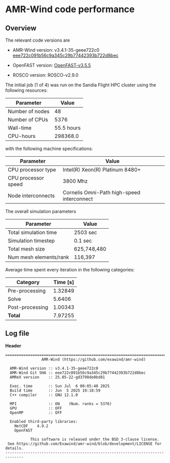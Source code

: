 # AMR-Wind code performance

## Overview

The relevant code versions are

- AMR-Wind version: v3.4.1-35-geee722c0 [eee722c091b56c9a345c29b77442393b722d8bec](https://github.com/Exawind/amr-wind/commit/eee722c091b56c9a345c29b77442393b722d8bec)

- OpenFAST version: [OpenFAST-v3.5.5](https://github.com/OpenFAST/openfast/releases/tag/v3.5.5)

- ROSCO version: ROSCO-v2.9.0

The initial job (1 of 4) was run on the Sandia Flight HPC cluster using the following resources: 

| Parameter       | Value |
|---              |---  |
| Number of nodes | 48   |
| Number of CPUs  | 5376 |
| Wall-time       | 55.5 hours|
| CPU-hours       | 298368.0    | 

with the following machine specifications: 

| Parameter           | Value |
|---                  |---  |
| CPU processor type  | Intel(R) Xeon(R) Platinum 8480+ |
| CPU processor speed | 3800 Mhz |
| Node interconnects  | Cornelis Omni-Path high-speed interconnect |

The overall simulation parameters 

| Parameter              | Value |
|---                     |---    |
| Total simulation time  | 2503 sec | 
| Simulation timestep    | 0.1 sec | 
| Total mesh size        | 625,748,480 | 
| Num mesh elements/rank | 116,397 |

Average time spent every iteration in the following categories:  

|Category| Time [s]|
|---            | --- |
|Pre-processing | 1.32849 |
|Solve          | 5.6406  |
|Post-processing| 1.00343 |
|**Total**      | 7.97255 |

## Log file
**Header**

```
==============================================================================
                AMR-Wind (https://github.com/exawind/amr-wind)

  AMR-Wind version :: v3.4.1-35-geee722c0
  AMR-Wind Git SHA :: eee722c091b56c9a345c29b77442393b722d8bec
  AMReX version    :: 25.05-22-gd3798de0bd81

  Exec. time       :: Sun Jul  6 00:05:40 2025
  Build time       :: Jun  5 2025 19:18:59
  C++ compiler     :: GNU 12.1.0

  MPI              :: ON    (Num. ranks = 5376)
  GPU              :: OFF
  OpenMP           :: OFF

  Enabled third-party libraries: 
    NetCDF    4.9.2
    OpenFAST  

           This software is released under the BSD 3-clause license.           
 See https://github.com/Exawind/amr-wind/blob/development/LICENSE for details. 
------------------------------------------------------------------------------
```
